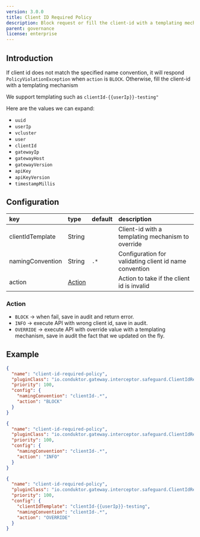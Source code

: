 ```yaml
---
version: 3.0.0
title: Client ID Required Policy
description: Block request or fill the client-id with a templating mechanism if it does not match the specified name convention
parent: governance
license: enterprise
---
```


## Introduction

If client id does not match the specified name convention, it will respond `PolicyViolationException` when `action`
is `BLOCK`.
Otherwise, fill the client-id with a templating mechanism

We support templating such as `clientId-{{userIp}}-testing"`

Here are the values we can expand:

- `uuid`
- `userIp`
- `vcluster`
- `user`
- `clientId`
- `gatewayIp`
- `gatewayHost`
- `gatewayVersion`
- `apiKey`
- `apiKeyVersion`
- `timestampMillis`

## Configuration

| key              | type              | default | description                                            |
|:-----------------|:------------------|:--------|:-------------------------------------------------------|
| clientIdTemplate | String            |         | Client-id with a templating mechanism to override      |
| namingConvention | String            | `.*`    | Configuration for validating client id name convention |
| action           | [Action](#action) |         | Action to take if the client id is invalid             |

### Action

- `BLOCK` → when fail, save in audit and return error.
- `INFO` → execute API with wrong client id, save in audit.
- `OVERRIDE` → execute API with override value with a templating mechanism, save in audit the fact that we updated on the fly.

## Example

```json
{
  "name": "client-id-required-policy",
  "pluginClass": "io.conduktor.gateway.interceptor.safeguard.ClientIdRequiredPolicyPlugin",
  "priority": 100,
  "config": {
    "namingConvention": "clientId-.*",
    "action": "BLOCK"
  }
}
```

```json
{
  "name": "client-id-required-policy",
  "pluginClass": "io.conduktor.gateway.interceptor.safeguard.ClientIdRequiredPolicyPlugin",
  "priority": 100,
  "config": {
    "namingConvention": "clientId-.*",
    "action": "INFO"
  }
}
```


```json
{
  "name": "client-id-required-policy",
  "pluginClass": "io.conduktor.gateway.interceptor.safeguard.ClientIdRequiredPolicyPlugin",
  "priority": 100,
  "config": {
    "clientIdTemplate": "clientId-{{userIp}}-testing",
    "namingConvention": "clientId-.*",
    "action": "OVERRIDE"
  }
}
```
